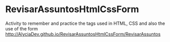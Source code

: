 # RevisarAssuntosHtmlCssForm
Activity to remember and practice the tags used in HTML, CSS and also the use of the form
http://AlyciaDev.github.io/RevisarAssuntosHtmlCssForm/RevisarAssuntos
